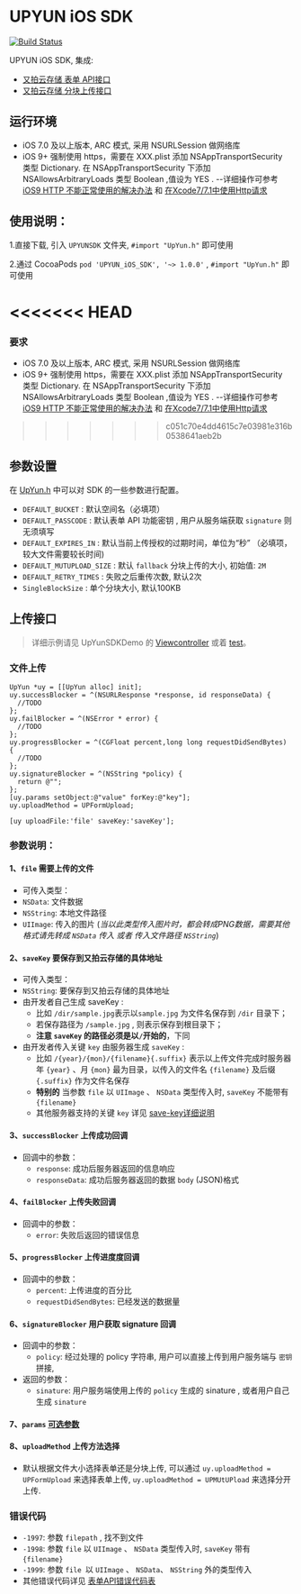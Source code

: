 # UPYUN iOS SDK
[![Build Status](https://travis-ci.org/upyun/ios-sdk.svg?branch=master)](https://travis-ci.org/upyun/ios-sdk)

UPYUN iOS SDK, 集成:
- [又拍云存储 表单 API接口](http://docs.upyun.com/api/form_api/) 
- [又拍云存储 分块上传接口](http://docs.upyun.com/api/multipart_upload/)

## 运行环境
- iOS 7.0 及以上版本, ARC 模式, 采用 NSURLSession 做网络库
- iOS 9+ 强制使用 https，需要在 XXX.plist 添加 NSAppTransportSecurity 类型 Dictionary. 在 NSAppTransportSecurity 下添加 NSAllowsArbitraryLoads 类型 Boolean ,值设为 YES . --详细操作可参考 [iOS9 HTTP 不能正常使用的解决办法](https://segmentfault.com/a/1190000002933776) 和 [在Xcode7/7.1中使用Http请求](https://segmentfault.com/a/1190000003852877)

## 使用说明：
1.直接下载, 引入 `UPYUNSDK` 文件夹, `#import "UpYun.h"` 即可使用

2.通过 CocoaPods 
        ```
	      pod 'UPYUN_iOS_SDK', '~> 1.0.0'
        ``` , `#import "UpYun.h"` 即可使用

<<<<<<< HEAD
=======
### 要求
- iOS 7.0 及以上版本, ARC 模式, 采用 NSURLSession 做网络库
- iOS 9+ 强制使用 https，需要在 XXX.plist 添加 NSAppTransportSecurity 类型 Dictionary. 在 NSAppTransportSecurity 下添加 NSAllowsArbitraryLoads 类型 Boolean ,值设为 YES . --详细操作可参考 [iOS9 HTTP 不能正常使用的解决办法](https://segmentfault.com/a/1190000002933776) 和 [在Xcode7/7.1中使用Http请求](https://segmentfault.com/a/1190000003852877)
>>>>>>> c051c70e4dd4615c7e03981e316b0538641aeb2b

## 参数设置
在 [UpYun.h](https://github.com/upyun/ios-sdk/blob/master/UpYunSDK/UpYun.h) 中可以对 SDK 的一些参数进行配置。

* `DEFAULT_BUCKET` : 默认空间名（必填项）
* `DEFAULT_PASSCODE` : 默认表单 API 功能密钥 , 用户从服务端获取 `signature` 则无须填写
* `DEFAULT_EXPIRES_IN` : 默认当前上传授权的过期时间，单位为“秒” （必填项，较大文件需要较长时间)
* `DEFAULT_MUTUPLOAD_SIZE` : 默认 `fallback` 分块上传的大小, 初始值: `2M`
* `DEFAULT_RETRY_TIMES` : 失败之后重传次数, 默认2次
* `SingleBlockSize` : 单个分块大小, 默认100KB




## 上传接口

> 详细示例请见 UpYunSDKDemo 的 [Viewcontroller](https://github.com/upyun/ios-sdk/blob/master/UpYunSDKDemo/UpYunSDKDemo/ViewController.m) 或着 [test](https://github.com/upyun/ios-sdk/blob/master/UpYunSDKDemo/UpYunSDKDemoTests/UpYunSDKDemoTests.m)。

### 文件上传

````
UpYun *uy = [[UpYun alloc] init];
uy.successBlocker = ^(NSURLResponse *response, id responseData) {
  //TODO
};
uy.failBlocker = ^(NSError * error) {
  //TODO
};
uy.progressBlocker = ^(CGFloat percent,long long requestDidSendBytes) {
  //TODO
};
uy.signatureBlocker = ^(NSString *policy) {
  return @"";
};
[uy.params setObject:@"value" forKey:@"key"];
uy.uploadMethod = UPFormUpload;

[uy uploadFile:'file' saveKey:'saveKey'];
````


### 参数说明：

#### 1、`file` 需要上传的文件
* 可传入类型：
 * `NSData`: 文件数据
 * `NSString`: 本地文件路径
 * `UIImage`: 传入的图片 (*当以此类型传入图片时，都会转成PNG数据，需要其他格式请先转成 `NSData` 传入 或者 传入文件路径 `NSString`*)

#### 2、`saveKey` 要保存到又拍云存储的具体地址
* 可传入类型：
 * `NSString`: 要保存到又拍云存储的具体地址
* 由开发者自己生成 saveKey :
  * 比如 `/dir/sample.jpg`表示以`sample.jpg` 为文件名保存到 `/dir` 目录下；
  * 若保存路径为 `/sample.jpg` , 则表示保存到根目录下；
  * **注意 `saveKey` 的路径必须是以`/`开始的**，下同
* 由开发者传入关键 `key` 由服务器生成 `saveKey` :
  * 比如 `/{year}/{mon}/{filename}{.suffix}` 表示以上传文件完成时服务器年 `{year}` 、月 `{mon}` 最为目录，以传入的文件名 `{filename}` 及后缀 `{.suffix}` 作为文件名保存
  * **特别的** 当参数 `file` 以 `UIImage` 、 `NSData` 类型传入时, `saveKey` 不能带有 `{filename}` 
  * 其他服务器支持的关键 `key` 详见 [save-key详细说明](http://docs.upyun.com/api/form_api/#_4) 

#### 3、`successBlocker` 上传成功回调
* 回调中的参数：
  * `response`: 成功后服务器返回的信息响应
  * `responseData`: 成功后服务器返回的数据 `body` (JSON)格式

#### 4、`failBlocker` 上传失败回调
* 回调中的参数：
  * `error`: 失败后返回的错误信息

#### 5、`progressBlocker` 上传进度度回调
* 回调中的参数：
  * `percent`: 上传进度的百分比
  * `requestDidSendBytes`: 已经发送的数据量
 
#### 6、`signatureBlocker` 用户获取 signature 回调
* 回调中的参数：
  * `policy`: 经过处理的 policy 字符串, 用户可以直接上传到用户服务端与 `密钥` 拼接, 
* 返回的参数：
  * `sinature`: 用户服务端使用上传的 `policy` 生成的 sinature , 或者用户自己生成 `sinature`
 
#### 7、`params` [可选参数](http://docs.upyun.com/api/form_api/#api_1)

#### 8、`uploadMethod` 上传方法选择
* 默认根据文件大小选择表单还是分块上传, 可以通过 `uy.uploadMethod = UPFormUpload` 来选择表单上传, `uy.uploadMethod = UPMUtUPload` 来选择分开上传.



### 错误代码
* `-1997`: 参数 `filepath` , 找不到文件
* `-1998`: 参数 `file` 以 `UIImage` 、 `NSData` 类型传入时, `saveKey` 带有 `{filename}` 
* `-1999`: 参数 `file `以 `UIImage` 、 `NSData`、 `NSString` 外的类型传入
* 其他错误代码详见 [表单API错误代码表](http://docs.upyun.com/api/errno/)